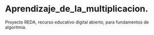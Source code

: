 # Aprendizaje_de_la_multiplicacion.
Proyecto REDA, recurso educativo digital abierto, para fundamentos de algoritmia.
